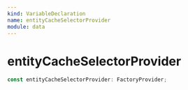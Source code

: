 ```yaml
---
kind: VariableDeclaration
name: entityCacheSelectorProvider
module: data
---
```


# entityCacheSelectorProvider

```ts
const entityCacheSelectorProvider: FactoryProvider;
```
